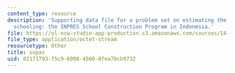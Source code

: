 ```yaml
---
content_type: resource
description: 'Supporting data file for a problem set on estimating the returns to
  schooling: the INPRES School Construction Program in Indonesia.'
file: https://ol-ocw-studio-app-production.s3.amazonaws.com/courses/14-74-foundations-of-development-policy-spring-2009/82171793f5c9609845600fea7bcb9732_supas.dta
file_type: application/octet-stream
resourcetype: Other
title: supas
uid: 82171793-f5c9-6098-4560-0fea7bcb9732
---
```

